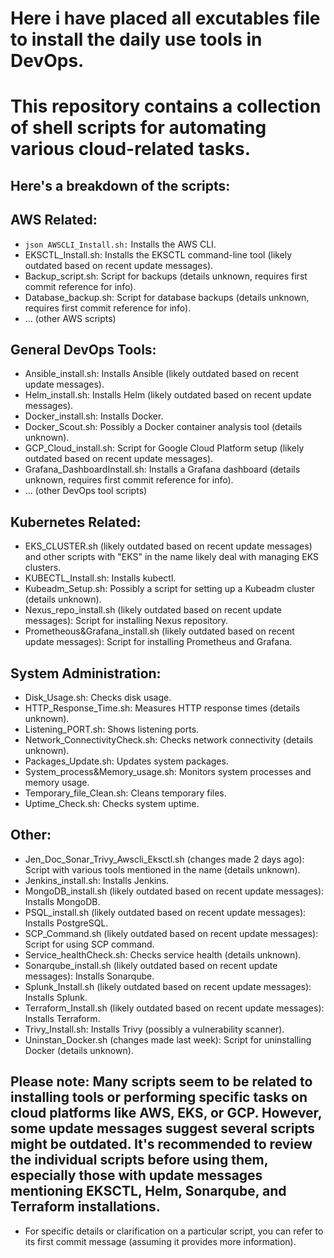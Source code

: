 # Here i have placed all excutables file to install the daily use tools in DevOps.
# This repository contains a collection of shell scripts for automating various cloud-related tasks.

## Here's a breakdown of the scripts:

## AWS Related:
- ``` json AWSCLI_Install.sh: ``` Installs the AWS CLI.
- EKSCTL_Install.sh: Installs the EKSCTL command-line tool (likely outdated based on recent update messages).
- Backup_script.sh: Script for backups (details unknown, requires first commit reference for info).
- Database_backup.sh: Script for database backups (details unknown, requires first commit reference for info).
- ... (other AWS scripts)

## General DevOps Tools:
- Ansible_install.sh: Installs Ansible (likely outdated based on recent update messages).
- Helm_install.sh: Installs Helm (likely outdated based on recent update messages).
- Docker_install.sh: Installs Docker.
- Docker_Scout.sh: Possibly a Docker container analysis tool (details unknown).
- GCP_Cloud_install.sh: Script for Google Cloud Platform setup (likely outdated based on recent update messages).
- Grafana_DashboardInstall.sh: Installs a Grafana dashboard (details unknown, requires first commit reference for info).
- ... (other DevOps tool scripts)

## Kubernetes Related:
- EKS_CLUSTER.sh (likely outdated based on recent update messages) and other scripts with "EKS" in the name likely deal with managing EKS clusters.
- KUBECTL_Install.sh: Installs kubectl.
- Kubeadm_Setup.sh: Possibly a script for setting up a Kubeadm cluster (details unknown).
- Nexus_repo_install.sh (likely outdated based on recent update messages): Script for installing Nexus repository.
- Prometheous&Grafana_install.sh (likely outdated based on recent update messages): Script for installing Prometheus and Grafana.

## System Administration:
- Disk_Usage.sh: Checks disk usage.
- HTTP_Response_Time.sh: Measures HTTP response times (details unknown).
- Listening_PORT.sh: Shows listening ports.
- Network_ConnectivityCheck.sh: Checks network connectivity (details unknown).
- Packages_Update.sh: Updates system packages.
- System_process&Memory_usage.sh: Monitors system processes and memory usage.
- Temporary_file_Clean.sh: Cleans temporary files.
- Uptime_Check.sh: Checks system uptime.

## Other:
- Jen_Doc_Sonar_Trivy_Awscli_Eksctl.sh (changes made 2 days ago): Script with various tools mentioned in the name (details unknown).
- Jenkins_install.sh: Installs Jenkins.
- MongoDB_install.sh (likely outdated based on recent update messages): Installs MongoDB.
- PSQL_install.sh (likely outdated based on recent update messages): Installs PostgreSQL.
- SCP_Command.sh (likely outdated based on recent update messages): Script for using SCP command.
- Service_healthCheck.sh: Checks service health (details unknown).
- Sonarqube_install.sh (likely outdated based on recent update messages): Installs Sonarqube.
- Splunk_Install.sh (likely outdated based on recent update messages): Installs Splunk.
- Terraform_Install.sh (likely outdated based on recent update messages): Installs Terraform.
- Trivy_Install.sh: Installs Trivy (possibly a vulnerability scanner).
- Uninstan_Docker.sh (changes made last week): Script for uninstalling Docker (details unknown).

## Please note: Many scripts seem to be related to installing tools or performing specific tasks on cloud platforms like AWS, EKS, or GCP. However, some update messages suggest several scripts might be outdated. It's recommended to review the individual scripts before using them, especially those with update messages mentioning EKSCTL, Helm, Sonarqube, and Terraform installations.
- For specific details or clarification on a particular script, you can refer to its first commit message (assuming it provides more information).
